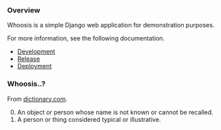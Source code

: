 ### Overview

Whoosis is a simple Django web application for demonstration purposes.

For more information, see the following documentation.

  * [Development](doc/development.md)
  * [Release](doc/release.md)
  * [Deployment](doc/deployment.md)

### Whoosis..?

From [dictionary.com](http://www.dictionary.com/browse/whoosis).

  0. An object or person whose name is not known or cannot be recalled.
  0. A person or thing considered typical or illustrative.
